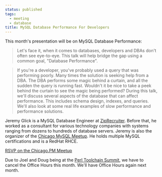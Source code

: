 ```yaml
---
status: published
tags:
  - meeting
  - database
title: MySQL Database Performance For Developers
---
```


This month's presentation will be on MySQL Database Performance:

> Let's face it, when it comes to databases, developers and DBAs don't
> often see eye-to-eye. This talk will help bridge the gap using a common
> goal, "Database Performance".

> If you're a developer, you've probably used a query that was performing
> poorly.  Many times the solution is seeking help from a DBA. The DBA
> performs some magic behind a curtain, and all the sudden the query is
> running fast. Wouldn't it be nice to take a peek behind the curtain to
> see the magic being performed? During this talk, we'll discuss several
> aspects of the database that can affect performance. This includes
> schema design, indexes, and queries. We'll also look at some real life
> examples of slow performance and performance solutions.

Jeremy Glick is a MySQL Database Engineer at
[ZipRecruiter](https://www.ziprecruiter.com). Before that, he worked as
a consultant for various technology companies with systems ranging from
dozens to hundreds of database servers. Jeremy is also the organizer of
the [Chicago MySQL Meetup](https://www.meetup.com/mysql-5/). He holds
multiple MySQL certifications and is a RedHat RHCE.

[RSVP on the Chicago.PM Meetup](https://www.meetup.com/ChicagoPM/events/239773480/)

Due to Joel and Doug being at the [Perl Toolchain
Summit](http://act.qa-hackathon.org/qa2017/), we have to
cancel the Office Hours this month. We'll have Office Hours again next
month.
